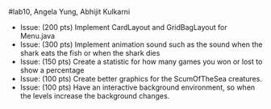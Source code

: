 #lab10, Angela Yung, Abhijit Kulkarni

* Issue: (200 pts) Implement CardLayout and GridBagLayout for Menu.java
* Issue: (300 pts) Implement animation sound such as the sound when the shark eats the fish or when the shark dies
* Issue: (150 pts) Create a statistic for how many games you won or lost to show a percentage
* Issue: (100 pts) Create better graphics for the ScumOfTheSea creatures.
* Issue: (100 pts) Have an interactive background environment, so when the levels increase the background changes.
